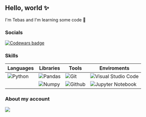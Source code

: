 <!--
**TebasMartinez/TebasMartinez** is a ✨ _special_ ✨ repository because its `README.md` (this file) appears on your GitHub profile.

Here are some ideas to get you started:

- 🔭 I’m currently working on ...
- 🌱 I’m currently learning ...
- 👯 I’m looking to collaborate on ...
- 🤔 I’m looking for help with ...
- 💬 Ask me about ...
- 📫 How to reach me: ...
- 😄 Pronouns: ...
- ⚡ Fun fact: ...
-->

## Hello, world ✨
I'm Tebas and I'm learning some code 👀

### Socials

[![Codewars badge](https://codewars.com/users/TebasMartinez/badges/micro)](https://www.codewars.com/users/TebasMartinez)

### Skills

| Languages | Libraries | Tools | Enviroments |
|-----------|-----------|-------|-------------|
|![Python](https://img.shields.io/badge/python-black?style=for-the-badge&logo=python)|![Pandas](https://img.shields.io/badge/pandas-black?style=for-the-badge&logo=pandas)|![Git](https://img.shields.io/badge/git-black?style=for-the-badge&logo=git)|![Visual Studio Code](https://img.shields.io/badge/Visual%20Studio%20Code-black?style=for-the-badge&logo=visual-studio-code)|
|           |![Numpy](https://img.shields.io/badge/numpy-black?style=for-the-badge&logo=numpy)|![Github](https://img.shields.io/badge/github-black?style=for-the-badge&logo=github)|![Jupyter Notebook](https://img.shields.io/badge/Jupyter%20Notebook-black?style=for-the-badge&logo=jupyter)|

### About my account

<img align="center" src="https://github-readme-stats.vercel.app/api/top-langs/?username=TebasMartinez&layout=compact&theme=dark" width="auto"></img>
